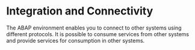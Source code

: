 <!-- loiof6c7368455ac4caaa27d18b3c471acba -->

# Integration and Connectivity

The ABAP environment enables you to connect to other systems using different protocols. It is possible to consume services from other systems and provide services for consumption in other systems.

